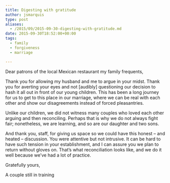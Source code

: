 ```yaml
---
title: Digesting with gratitude
author: jsmarquis
type: post
aliases:
  - /2015/09/2015-09-30-digesting-with-gratitude.md
date: 2015-09-30T18:52:00+00:00
tags:
  - family
  - forgiveness
  - marriage

---
```

Dear patrons of the local Mexican restaurant my family frequents,
  
Thank you for allowing my husband and me to argue in your midst. Thank you for averting your eyes and not [audibly] questioning our decision to hash it all out in front of our young children. This has been a long journey for us to get to this place in our marriage, where we can be real with each other and show our disagreements instead of forced pleasantries.

Unlike our children, we did not witness many couples who loved each other arguing and then reconciling. Perhaps that is why we do not always fight fair; nonetheless, we are learning, and so are our daughter and two sons.

And thank you, staff, for giving us space so we could have this honest &#8211; and heated &#8211; discussion. You were attentive but not intrusive. It can be hard to have such tension in your establishment, and I can assure you we plan to return without gloves on. That&#8217;s what reconciliation looks like, and we do it well because we&#8217;ve had a lot of practice.

Gratefully yours,
  
A couple still in training